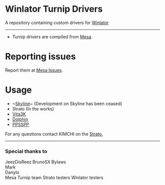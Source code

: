 # Winlator Turnip Drivers
A repository containing custom drivers for <a href="https://github.com/brunodev85/winlator">Winlator</a>

---

- Turnip drivers are compiled from <a href="https://docs.mesa3d.org/index.html">Mesa</a>.

# Reporting issues

Report them at <a href="https://gitlab.freedesktop.org/mesa/mesa/-/issues">Mesa Issues</a>.

# Usage

- ~[Skyline](docs/skyline.md)~ (Development on Skyline has been ceased)
- Strato (In the works)
- [Vita3K](docs/vita3k.md)
- [Dolphin](docs/dolphin.md)
- [PPSSPP](docs/ppsspp.md)

For any questions contact KIMCHI on the <a href="https://discord.gg/YhpdhVBmXX">Strato.</a>

---

### Special thanks to
JeezDisReez
BrunoSX
Bylaws  
Mark     
Danylo  
Mesa Turnip team 
Strato testers
Winlator testers
